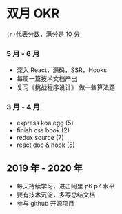 # 双月 OKR

`(n)`代表分数，满分是 10 分

### 5 月 - 6 月

- 深入 React，源码，SSR，Hooks
- 每周一篇技术文档产出
- 复习《挑战程序设计》 做一些算法题

### 3 月 - 4 月

- express koa egg (5)
- finish css book (2)
- redux source (7)
- react doc & hook (5)

## 2019 年 - 2020 年

- 每天持续学习，进击阿里 p6 p7 水平
- 要有技术沉淀，多写总结文档
- 参与 github 开源项目
